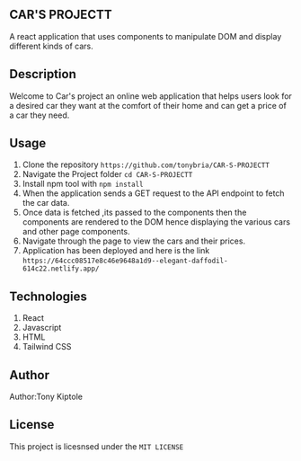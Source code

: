 ## CAR'S PROJECTT
A react application that uses components to manipulate DOM and display different kinds of cars.
## Description
Welcome to Car's project an online web application that helps users look for a desired car they want at the comfort of their home and can get a price of a car they need.

## Usage 
1. Clone the repository `https://github.com/tonybria/CAR-S-PROJECTT`
2. Navigate the Project folder `cd CAR-S-PROJECTT`
3. Install npm tool with `npm install`
4. When the application sends a GET request to the API endpoint to fetch the car data.
5. Once data is fetched ,its passed to the components then the components are rendered to the DOM hence displaying the various cars and other page components.
6. Navigate through the page to view the cars and their prices.
7. Application has been deployed and here is the link `https://64ccc08517e8c46e9648a1d9--elegant-daffodil-614c22.netlify.app/`

## Technologies 
  1. React 
  2. Javascript
  3. HTML
  4. Tailwind CSS

  ## Author
  Author:Tony Kiptole

  ## License
  This project is licesnsed under the `MIT LICENSE`

